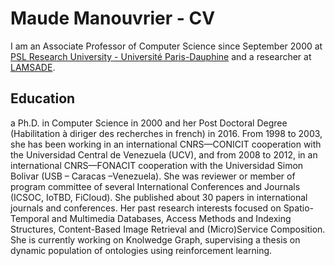 # Maude Manouvrier - CV
I am an Associate Professor of Computer Science since September 2000 at [PSL Research University - Université Paris-Dauphine](https://dauphine.psl.eu/) and a researcher at [LAMSADE](https://www.lamsade.dauphine.fr/).
## Education

a Ph.D. in Computer Science in 2000 and her Post Doctoral Degree (Habilitation à diriger des recherches in french) in 2016. From 1998 to 2003, she has been working in an international CNRS—CONICIT cooperation with the Universidad Central de Venezuela (UCV), and from 2008 to 2012, in an international CNRS—FONACIT cooperation with the Universidad Simon Bolivar (USB – Caracas –Venezuela). She was reviewer or member of program committee of several International Conferences and Journals (ICSOC, IoTBD, FiCloud). She published about 30 papers in international journals and conferences. Her past research interests focused on Spatio-Temporal and Multimedia Databases, Access Methods and Indexing Structures, Content-Based Image Retrieval and (Micro)Service Composition. She is currently working on Knolwedge Graph, supervising a thesis on dynamic population of ontologies using reinforcement learning.

